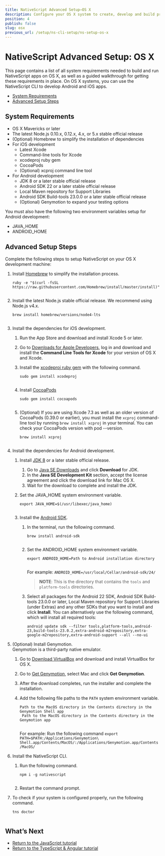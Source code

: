 ```yaml
---
title: NativeScript Advanced Setup—OS X
description: Configure your OS X system to create, develop and build projects locally with NativeScript.
position: 4
publish: false
slug: osx
previous_url: /setup/ns-cli-setup/ns-setup-os-x
---
```


# NativeScript Advanced Setup: OS X

This page contains a list of all system requirements needed to build and run NativeScript apps on OS X, as well as a guided walkthrough for getting these requirements in place. On OS X systems, you can use the NativeScript CLI to develop Android and iOS apps.

* [System Requirements](#system-requirements)
* [Advanced Setup Steps](#advanced-setup-steps)

## System Requirements

* OS X Mavericks or later
* The latest Node.js 0.10.x, 0.12.x, 4.x, or 5.x stable official release
* (Optional) Homebrew to simplify the installation of dependencies
* For iOS development
    * Latest Xcode
    * Command-line tools for Xcode
    * xcodeproj ruby gem
    * CocoaPods
    * (Optional) xcproj command line tool
* For Android development
    * JDK 8 or a later stable official release
    * Android SDK 22 or a later stable official release
    * Local Maven repository for Support Libraries
    * Android SDK Build-tools 23.0.0 or a later stable official release
    * (Optional) Genymotion to expand your testing options

You must also have the following two environment variables setup for Android development:

* JAVA_HOME
* ANDROID_HOME

## Advanced Setup Steps

Complete the following steps to setup NativeScript on your OS X development machine:

1. Install [Homebrew](http://brew.sh) to simplify the installation process.

    <pre class="add-copy-button"><code class="language-terminal">ruby -e "$(curl -fsSL https://raw.githubusercontent.com/Homebrew/install/master/install)"
    </code></pre>

1. Install the latest Node.js stable official release. We recommend using Node.js v4.x.

    <pre class="add-copy-button"><code class="language-terminal">brew install homebrew/versions/node4-lts
    </code></pre>

1. Install the dependencies for iOS development.
    1. Run the App Store and download and install Xcode 5 or later.
    1. Go to [Downloads for Apple Developers](https://developer.apple.com/downloads/index.action), log in and download and install the **Command Line Tools for Xcode** for your version of OS X and Xcode.
    1. Install the [xcodeproj ruby gem](https://rubygems.org/gems/xcodeproj/versions/0.28.2) with the following command.

        <pre class="add-copy-button"><code class="language-terminal">sudo gem install xcodeproj
        </code></pre>

    1. Install [CocoaPods](https://guides.cocoapods.org/using/getting-started.html)

        <pre class="add-copy-button"><code class="language-terminal">sudo gem install cocoapods
        </code></pre>

    1. (Optional) If you are using Xcode 7.3 as well as an older version of CocoaPods (0.39.0 or earlier), you must install the `xcproj` command-line tool by running `brew install xcproj` in your terminal. You can check your CocoaPods version with pod --version.

        <pre class="add-copy-button"><code class="language-terminal">brew install xcproj
        </code></pre>

1. Install the dependencies for Android development.
    1. Install [JDK 8](http://www.oracle.com/technetwork/java/javase/downloads/index.html) or a later stable official release.
        1. Go to [Java SE Downloads](http://www.oracle.com/technetwork/java/javase/downloads/index.html) and click **Download** for JDK.
        1. In the **Java SE Development Kit** section, accept the license agreement and click the download link for Mac OS X.
        1. Wait for the download to complete and install the JDK.
    1. Set the JAVA_HOME system environment variable.

        <pre class="add-copy-button"><code class="language-terminal">export JAVA_HOME=$(/usr/libexec/java_home)
        </code></pre>

    1. Install the [Android SDK](http://developer.android.com/sdk/index.html).
        1. In the terminal, run the following command.

            <pre class="add-copy-button"><code class="language-terminal">brew install android-sdk
            </code></pre>

        1. Set the ANDROID_HOME system environment variable.

            <pre><code class="language-terminal">export ANDROID_HOME=Path to Android installation directory
            </code></pre>
            For example: `ANDROID_HOME=/usr/local/Cellar/android-sdk/24/`
            <blockquote><b>NOTE</b>: This is the directory that contains the <code>tools</code> and <code>platform-tools</code> directories.</blockquote>
        1. Select all packages for the Android 22 SDK, Android SDK Build-tools 23.0.0 or later, Local Maven repository for Support Libraries (under Extras) and any other SDKs that you want to install and click **Install**. You can alternatively use the following command, which will install all required tools:

           <pre class="add-copy-button"><code class="language-terminal">android update sdk --filter tools,platform-tools,android-23,build-tools-23.0.2,extra-android-m2repository,extra-google-m2repository,extra-android-support --all --no-ui
           </code></pre>

1. (Optional) Install Genymotion.<br/>Genymotion is a third-party native emulator.
    1. Go to [Download VirtualBox](https://www.virtualbox.org/wiki/Downloads) and download and install VirtualBox for OS X.
    1. Go to [Get Genymotion](https://www.genymotion.com/#!/download), select Mac and click **Get Genymotion**.
    1. After the download completes, run the installer and complete the installation.
    1. Add the following file paths to the `PATH` system environment variable.

        <pre><code class="language-terminal">Path to the MacOS directory in the Contents directory in the Genymotion Shell app
        Path to the MacOS directory in the Contents directory in the Genymotion app
        </code></pre>

        For example: Run the following command `export PATH=$PATH:/Applications/Genymotion\ Shell.app/Contents/MacOS/:/Applications/Genymotion.app/Contents/MacOS/`

1. Install the NativeScript CLI.
    1. Run the following command.

        <pre class="add-copy-button"><code class="language-terminal">npm i -g nativescript
        </code></pre>

    1. Restart the command prompt.

1. To check if your system is configured properly, run the following command.

    <pre class="add-copy-button"><code class="language-terminal">tns doctor
    </code></pre>

## What’s Next

* [Return to the JavaScript tutorial](/tutorial/ng-chapter-1#11-install-nativescript-and-configure-your-environment)
* [Return to the TypeScript & Angular tutorial](/angular/tutorial/ng-chapter-1#11-install-nativescript-and-configure-your-environment)

